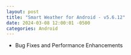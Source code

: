 ```yaml
---
layout: post
title: "Smart Weather for Android - v5.6.12"
date: 2024-03-08 12:00:01 -0500
categories: Android
---
```


- Bug Fixes and Performance Enhancements

